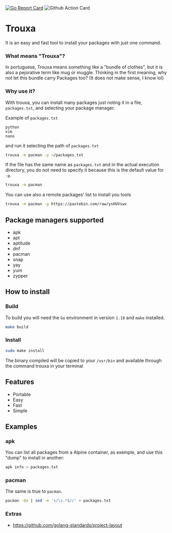 [![Go Report Card](https://goreportcard.com/badge/github.com/Baianoware/trouxa)](https://goreportcard.com/report/github.com/Baianoware/trouxa)
![Github Action Card](https://github.com/Baianoware/trouxa/actions/workflows/go.yml/badge.svg)
# Trouxa

It is an easy and fast tool to install your packages with just one command.

### What means "Trouxa"?

In portuguese, Trouxa means something like a "bundle of clothes", but it is also a pejorative term like mug or muggle. 
Thinking in the first meaning, why not let this bundle carry Packages too? (It does not make sense, I know lol)

### Why use it?
With trouxa, you can install many packages just noting it in a file, `packages.txt`, and selecting your package manager.

Example of `packages.txt`
```text
python
vim
nano
```
and run it selecting the path of `packages.txt`
```sh
trouxa -m pacman -p ~/packages.txt
```
If the file has the same name as `packages.txt` and in the actual execution directory, you do not need to specify it because this is the default value for `-p`.
```sh
trouxa -m pacman
```
You can use also a remote packages' list to install you tools
```sh
trouxa -m pacman -p https://pastebin.com/raw/ysHUVswx
```


## Package managers supported
- apk
- apt
- aptitude
- dnf
- pacman
- snap
- yay
- yum
- zypper

## How to install

### Build
To build you will need the `Go` environment in version `1.18` and `make` installed.
```sh
make build
```

### Install
```sh
sudo make install 
```
The binary compiled will be copied to your `/usr/bin` and available through the command trouxa in your terminal

## Features 

- Portable
- Easy
- Fast
- Simple

## Examples

### apk
You can list all packages from a Alpine container, as exemple, and use this "dump" to install in another:

```sh
apk info > packages.txt
```

### pacman
The same is true to `pacman`.

```sh
pacman -Qe | sed -e 's/\s.*$//' > packages.txt
```

### Extras

- https://github.com/golang-standards/project-layout
